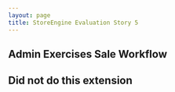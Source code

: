 ```yaml
---
layout: page
title: StoreEngine Evaluation Story 5
---
```


## Admin Exercises Sale Workflow

## Did not do this extension
